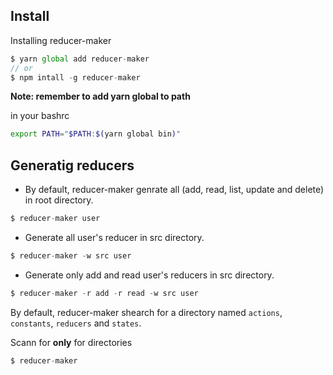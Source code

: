 ## Install

Installing reducer-maker

```js
$ yarn global add reducer-maker
// or
$ npm intall -g reducer-maker
```

__Note: remember to add yarn global to path__

in your bashrc
```bash
export PATH="$PATH:$(yarn global bin)"
```

## Generatig reducers

- By default, reducer-maker genrate all (add, read, list, update and delete) in root directory.

```js
$ reducer-maker user
```

- Generate all user's reducer in src directory.

```js
$ reducer-maker -w src user
```

- Generate only add and read user's reducers in src directory.

```js
$ reducer-maker -r add -r read -w src user
```

By default, reducer-maker shearch for a directory named `actions`, `constants`,
`reducers` and `states`.

Scann for **only** for directories

```js
$ reducer-maker
```
